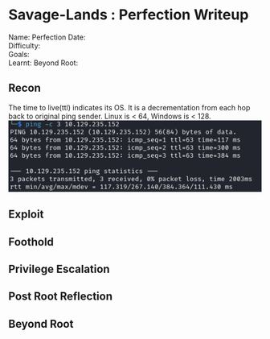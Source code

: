 # Savage-Lands : Perfection Writeup

Name: Perfection
Date:  
Difficulty:  
Goals:  
Learnt:
Beyond Root:

## Recon

The time to live(ttl) indicates its OS. It is a decrementation from each hop back to original ping sender. Linux is < 64, Windows is < 128.
![ping](HackTheBox/Retired-Machines/Perfection/Screenshots/ping.png)
	
## Exploit

## Foothold

## Privilege Escalation

## Post Root Reflection

## Beyond Root


